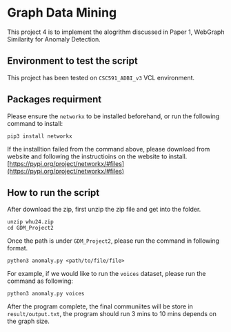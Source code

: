 # Graph Data Mining

This project 4 is to implement the alogrithm discussed in Paper 1, WebGraph Similarity for Anomaly Detection.

## Environment to test the script

This project has been tested on `CSC591_ADBI_v3` VCL environment.

## Packages requirment

Please ensure the `networkx` to be installed beforehand, or run the following command to install:

```
pip3 install networkx
```

If the installtion failed from the command above, please download from website and following the instructioins on the website to install.
[https://pypi.org/project/networkx/#files](https://pypi.org/project/networkx/#files)

## How to run the script

After download the zip, first unzip the zip file and get into the folder.

```
unzip whu24.zip
cd GDM_Project2
```

Once the path is under `GDM_Project2`, please run the command in following format.

```
python3 anomaly.py <path/to/file/file>
```

For example, if we would like to run the `voices` dataset, please run the command as following:

```
python3 anomaly.py voices
```

After the program complete, the final communiites will be store in `result/output.txt`, the program should run 3 mins to 10 mins depends on the graph size.
